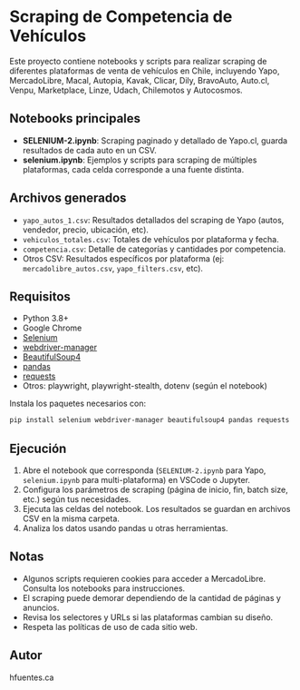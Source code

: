 # Scraping de Competencia de Vehículos

Este proyecto contiene notebooks y scripts para realizar scraping de diferentes plataformas de venta de vehículos en Chile, incluyendo Yapo, MercadoLibre, Macal, Autopia, Kavak, Clicar, Dily, BravoAuto, Auto.cl, Venpu, Marketplace, Linze, Udach, Chilemotos y Autocosmos.

## Notebooks principales

- **SELENIUM-2.ipynb**: Scraping paginado y detallado de Yapo.cl, guarda resultados de cada auto en un CSV.
- **selenium.ipynb**: Ejemplos y scripts para scraping de múltiples plataformas, cada celda corresponde a una fuente distinta.

## Archivos generados

- `yapo_autos_1.csv`: Resultados detallados del scraping de Yapo (autos, vendedor, precio, ubicación, etc).
- `vehiculos_totales.csv`: Totales de vehículos por plataforma y fecha.
- `competencia.csv`: Detalle de categorías y cantidades por competencia.
- Otros CSV: Resultados específicos por plataforma (ej: `mercadolibre_autos.csv`, `yapo_filters.csv`, etc).

## Requisitos

- Python 3.8+
- Google Chrome
- [Selenium](https://pypi.org/project/selenium/)
- [webdriver-manager](https://pypi.org/project/webdriver-manager/)
- [BeautifulSoup4](https://pypi.org/project/beautifulsoup4/)
- [pandas](https://pypi.org/project/pandas/)
- [requests](https://pypi.org/project/requests/)
- Otros: playwright, playwright-stealth, dotenv (según el notebook)

Instala los paquetes necesarios con:

```bash
pip install selenium webdriver-manager beautifulsoup4 pandas requests
```

## Ejecución

1. Abre el notebook que corresponda (`SELENIUM-2.ipynb` para Yapo, `selenium.ipynb` para multi-plataforma) en VSCode o Jupyter.
2. Configura los parámetros de scraping (página de inicio, fin, batch size, etc.) según tus necesidades.
3. Ejecuta las celdas del notebook. Los resultados se guardan en archivos CSV en la misma carpeta.
4. Analiza los datos usando pandas u otras herramientas.

## Notas

- Algunos scripts requieren cookies para acceder a MercadoLibre. Consulta los notebooks para instrucciones.
- El scraping puede demorar dependiendo de la cantidad de páginas y anuncios.
- Revisa los selectores y URLs si las plataformas cambian su diseño.
- Respeta las políticas de uso de cada sitio web.

## Autor

hfuentes.ca

